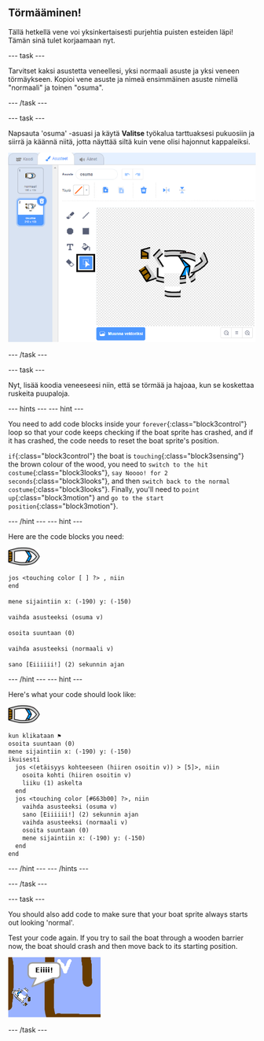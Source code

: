 ## Törmääminen!

Tällä hetkellä vene voi yksinkertaisesti purjehtia puisten esteiden läpi! Tämän sinä tulet korjaamaan nyt.

\--- task \---

Tarvitset kaksi asustetta veneellesi, yksi normaali asuste ja yksi veneen törmäykseen. Kopioi vene asuste ja nimeä ensimmäinen asuste nimellä "normaali" ja toinen "osuma".

\--- /task \---

\--- task \---

Napsauta 'osuma' -asuasi ja käytä **Valitse** työkalua tarttuaksesi pukuosiin ja siirrä ja käännä niitä, jotta näyttää siltä kuin vene olisi hajonnut kappaleiksi.

![kuvakaappaus](images/boat-hit-costume-annotated.png)

\--- /task \---

\--- task \---

Nyt, lisää koodia veneeseesi niin, että se törmää ja hajoaa, kun se koskettaa ruskeita puupaloja.

\--- hints \--- \--- hint \---

You need to add code blocks inside your `forever`{:class="block3control"} loop so that your code keeps checking if the boat sprite has crashed, and if it has crashed, the code needs to reset the boat sprite's position.

`if`{:class="block3control"} the boat is `touching`{:class="block3sensing"} the brown colour of the wood, you need to `switch to the hit costume`{:class="block3looks"}, `say Noooo! for 2 seconds`{:class="block3looks"}, and then `switch back to the normal costume`{:class="block3looks"}. Finally, you'll need to `point up`{:class="block3motion"} and `go to the start position`{:class="block3motion"}.

\--- /hint \--- \--- hint \---

Here are the code blocks you need:

![boat-sprite](images/boat_resize.png)

```blocks3
jos <touching color [ ] ?> , niin
end

mene sijaintiin x: (-190) y: (-150)

vaihda asusteeksi (osuma v)

osoita suuntaan (0)

vaihda asusteeksi (normaali v)

sano [Eiiiiii!] (2) sekunnin ajan
```

\--- /hint \--- \--- hint \---

Here's what your code should look like:

![boat-sprite](images/boat_resize.png)

```blocks3
kun klikataan ⚑
osoita suuntaan (0)
mene sijaintiin x: (-190) y: (-150)
ikuisesti 
  jos <(etäisyys kohteeseen (hiiren osoitin v)) > [5]>, niin 
    osoita kohti (hiiren osoitin v)
    liiku (1) askelta
  end
  jos <touching color [#663b00] ?>, niin 
    vaihda asusteeksi (osuma v)
    sano [Eiiiiii!] (2) sekunnin ajan
    vaihda asusteeksi (normaali v)
    osoita suuntaan (0)
    mene sijaintiin x: (-190) y: (-150)
  end
end
```

\--- /hint \--- \--- /hints \---

\--- /task \---

\--- task \---

You should also add code to make sure that your boat sprite always starts out looking 'normal'.

Test your code again. If you try to sail the boat through a wooden barrier now, the boat should crash and then move back to its starting position.

![screenshot](images/boat-crash.png)

\--- /task \---